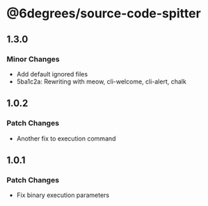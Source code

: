 # @6degrees/source-code-spitter

## 1.3.0

### Minor Changes

-   Add default ignored files
-   5ba1c2a: Rewriting with meow, cli-welcome, cli-alert, chalk

## 1.0.2

### Patch Changes

-   Another fix to execution command

## 1.0.1

### Patch Changes

-   Fix binary execution parameters
